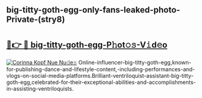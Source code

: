 ## big-titty-goth-egg-only-fans​-leaked-photo​-Private-(stry8)


# <h2><a href="https://mediaupload.pro?title=big-titty-goth-egg&ref=git">🔗👉 🔴 big-titty-goth-egg-P𝚑ot𝚘𝚜-V𝚒d𝚎o</a></h2>

[![Corinna Kopf Nue Nu𝚍e𝚜](https://i.imgur.com/0qMVB7G.gif)](https://mediaupload.pro?title=big-titty-goth-egg&ref=git)
Online-influencer-big-titty-goth-egg,known-for-publishing-dance-and-lifestyle-content,-including-performances-and-vlogs-on-social-media-platforms.Brilliant-ventriloquist-assistant-big-titty-goth-egg,celebrated-for-their-exceptional-abilities-and-accomplishments-in-assisting-ventriloquists.  